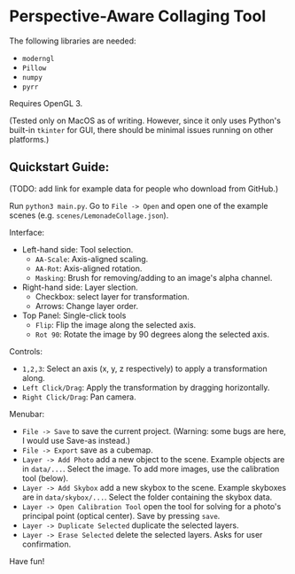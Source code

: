 # Perspective-Aware Collaging Tool

The following libraries are needed:
+ `moderngl`
+ `Pillow`
+ `numpy`
+ `pyrr`

Requires OpenGL 3.

(Tested only on MacOS as of writing. However, since it only uses Python's built-in `tkinter` for GUI, there should be minimal issues running on other platforms.)

## Quickstart Guide:

(TODO: add link for example data for people who download from GitHub.)

Run `python3 main.py`. Go to `File -> Open` and open one of the example scenes (e.g. `scenes/LemonadeCollage.json`).

Interface:
+ Left-hand side: Tool selection.
	+ `AA-Scale`: Axis-aligned scaling.
	+ `AA-Rot`: Axis-aligned rotation.
	+ `Masking`: Brush for removing/adding to an image's alpha channel.
+ Right-hand side: Layer slection.
	+ Checkbox: select layer for transformation.
	+ Arrows: Change layer order.
+ Top Panel: Single-click tools
	+ `Flip`: Flip the image along the selected axis.
	+ `Rot 90`: Rotate the image by 90 degrees along the selected axis.
	
Controls:
+ `1,2,3`: Select an axis (x, y, z respectively) to apply a transformation along.
+ `Left Click/Drag`: Apply the transformation by dragging horizontally.
+ `Right Click/Drag`: Pan camera.

Menubar:
+ `File -> Save` to save the current project. (Warning: some bugs are here, I would use Save-as instead.)
+ `File -> Export` save as a cubemap.
+ `Layer -> Add Photo` add a new object to the scene. Example objects are in `data/...`. Select the image. To add more images, use the calibration tool (below).
+ `Layer -> Add Skybox` add a new skybox to the scene. Example skyboxes are in `data/skybox/...`. Select the folder containing the skybox data.
+ `Layer -> Open Calibration Tool` open the tool for solving for a photo's principal point (optical center). Save by pressing `save`.
+ `Layer -> Duplicate Selected` duplicate the selected layers.
+ `Layer -> Erase Selected` delete the selected layers. Asks for user confirmation.

Have fun!
